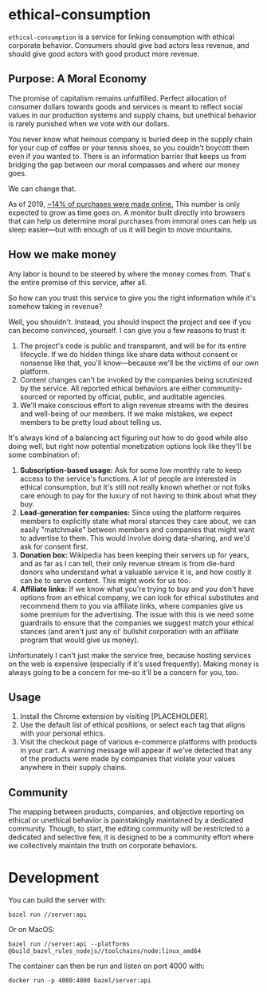 # ethical-consumption

`ethical-consumption` is a service for linking consumption with ethical corporate behavior. Consumers should give bad actors less revenue, and should give good actors with good product more revenue.

## Purpose: A Moral Economy

The promise of capitalism remains unfulfilled. Perfect allocation of consumer dollars towards goods and services is meant to reflect social values in our production systems and supply chains, but unethical behavior is rarely punished when we vote with our dollars.

You never know what heinous company is buried deep in the supply chain for your cup of coffee or your tennis shoes, so  you couldn't boycott them even if you wanted to. There is an information barrier that keeps us from bridging the gap between our moral compasses and where our money goes.

We can change that.

As of 2019, [~14% of purchases were made online.](https://www.statista.com/statistics/534123/e-commerce-share-of-retail-sales-worldwide/) This number is only expected to grow as time goes on. A monitor built directly into browsers that can help us determine moral purchases from immoral ones can help us sleep easier—but with enough of us it will begin to move mountains. 

## How we make money

Any labor is bound to be steered by where the money comes from. That's the entire premise of this service, after all.

So how can you trust this service to give you the right information while it's somehow taking in revenue?

Well, you shouldn't. Instead, you should inspect the project and see if you can become convinced, yourself. I can give you a few reasons to trust it:

1. The project's code is public and transparent, and will be for its entire lifecycle. If we do hidden things like share data without consent or nonsense like that, you'll know—because we'll be the victims of our own platform.
2. Content changes can't be invoked by the companies being scrutinized by the service. All reported ethical behaviors are either community-sourced or reported by official, public, and auditable agencies.
3. We'll make conscious effort to align revenue streams with the desires and well-being of our members. If we make mistakes, we expect members to be pretty loud about telling us.

It's always kind of a balancing act figuring out how to do good while also doing well, but right now potential monetization options look like they'll be some combination of:
1. **Subscription-based usage:** Ask for some low monthly rate to keep access to the service's functions. A lot of people are interested in ethical consumption, but it's still not really known whether or not folks care enough to pay for the luxury of not having to think about what they buy.
2. **Lead-generation for companies:** Since using the platform requires members to explicitly state what moral stances they care about, we can easily "matchmake" between members and companies that might want to advertise to them. This would involve doing data-sharing, and we'd ask for consent first.
3. **Donation box:** Wikipedia has been keeping their servers up for years, and as far as I can tell, their only revenue stream is from die-hard donors who understand what a valuable service it is, and how costly it can be to serve content. This might work for us too.
4. **Affiliate links:** If we know what you're trying to buy and you don't have options from an ethical company, we can look for ethical substitutes and recommend them to you via affiliate links, where companies give us some premium for the advertising. The issue with this is we need some guardrails to ensure that the companies we suggest match your ethical stances (and aren't just any ol' bullshit corporation with an affiliate program that would give us money).

Unfortunately I can't just make the service free, because hosting services on the web is expensive (especially if it's used frequently). Making money is always going to be a concern for me–so it'll be a concern for you, too.

## Usage

1. Install the Chrome extension by visiting [PLACEHOLDER].
2. Use the default list of ethical positions, or select each tag that aligns with your personal ethics.
3. Visit the checkout page of various e-commerce platforms with products in your cart. A warning message will appear if we've detected that any of the products were made by companies that violate your values anywhere in their supply chains.

## Community

The mapping between products, companies, and objective reporting on ethical or unethical behavior is painstakingly maintained by a dedicated community. Though, to start, the editing community will be restricted to a dedicated and selective few, it is designed to be a community effort where we collectively maintain the truth on corporate behaviors. 

# Development

You can build the server with:

`bazel run //server:api`

Or on MacOS:

`bazel run //server:api --platforms @build_bazel_rules_nodejs//toolchains/node:linux_amd64`

The container can then be run and listen on port 4000 with:

`docker run -p 4000:4000 bazel/server:api`